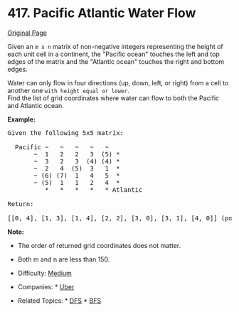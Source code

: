 # 417. Pacific Atlantic Water Flow  
[Original Page](https://leetcode.com/problems/pacific-atlantic-water-flow/)   

Given an `m x n` matrix of non-negative integers representing the height of each unit cell in a continent, the "Pacific ocean" touches the left and top edges of the matrix and the "Atlantic ocean" touches the right and bottom edges.  

Water can only flow in four directions (up, down, left, or right) from a cell to another one `with height equal or lower`.  
Find the list of grid coordinates where water can flow to both the Pacific and Atlantic ocean.  

**Example:**    
<pre>
Given the following 5x5 matrix:

  Pacific ~   ~   ~   ~   ~ 
       ~  1   2   2   3  (5) *
       ~  3   2   3  (4) (4) *
       ~  2   4  (5)  3   1  *
       ~ (6) (7)  1   4   5  *
       ~ (5)  1   1   2   4  *
          *   *   *   *   * Atlantic

Return:

[[0, 4], [1, 3], [1, 4], [2, 2], [3, 0], [3, 1], [4, 0]] (positions with parentheses in above matrix).
</pre>  

**Note:**  
* The order of returned grid coordinates does not matter.
* Both m and n are less than 150.


* Difficulty: [Medium](https://leetcode.com/problemset/all/?difficulty=Midium)
* Companies: * [Uber](https://leetcode.com/company/uber/)
* Related Topics: * [DFS](https://leetcode.com/tag/depth-first-search/) * [BFS](https://leetcode.com/tag/breadth-first-search/)